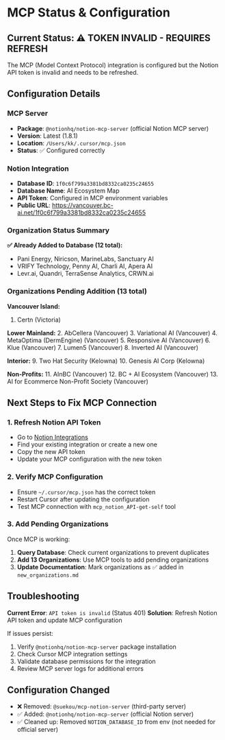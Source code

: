 # MCP Status & Configuration

## Current Status: ⚠️ TOKEN INVALID - REQUIRES REFRESH

The MCP (Model Context Protocol) integration is configured but the Notion API token is invalid and needs to be refreshed.

## Configuration Details

### MCP Server
- **Package**: `@notionhq/notion-mcp-server` (official Notion MCP server)
- **Version**: Latest (1.8.1)
- **Location**: `/Users/kk/.cursor/mcp.json`
- **Status**: ✅ Configured correctly

### Notion Integration
- **Database ID**: `1f0c6f799a3381bd8332ca0235c24655`
- **Database Name**: AI Ecosystem Map
- **API Token**: Configured in MCP environment variables
- **Public URL**: https://vancouver.bc-ai.net/1f0c6f799a3381bd8332ca0235c24655

### Organization Status Summary

**✅ Already Added to Database (12 total):**
- Pani Energy, Niricson, MarineLabs, Sanctuary AI
- VRIFY Technology, Penny AI, Charli AI, Apera AI  
- Levr.ai, Quandri, TerraSense Analytics, CRWN.ai

### Organizations Pending Addition (13 total)

**Vancouver Island:**
1. Certn (Victoria)

**Lower Mainland:**
2. AbCellera (Vancouver)
3. Variational AI (Vancouver)
4. MetaOptima (DermEngine) (Vancouver)
5. Responsive AI (Vancouver)
6. Klue (Vancouver)
7. Lumen5 (Vancouver)
8. Inverted AI (Vancouver)

**Interior:**
9. Two Hat Security (Kelowna)
10. Genesis AI Corp (Kelowna)

**Non-Profits:**
11. AInBC (Vancouver)
12. BC + AI Ecosystem (Vancouver)
13. AI for Ecommerce Non-Profit Society (Vancouver)

## Next Steps to Fix MCP Connection

### 1. Refresh Notion API Token
- Go to [Notion Integrations](https://www.notion.so/my-integrations)
- Find your existing integration or create a new one
- Copy the new API token
- Update your MCP configuration with the new token

### 2. Verify MCP Configuration
- Ensure `~/.cursor/mcp.json` has the correct token
- Restart Cursor after updating the configuration
- Test MCP connection with `mcp_notion_API-get-self` tool

### 3. Add Pending Organizations
Once MCP is working:
1. **Query Database**: Check current organizations to prevent duplicates
2. **Add 13 Organizations**: Use MCP tools to add pending organizations
3. **Update Documentation**: Mark organizations as ✅ added in `new_organizations.md`

## Troubleshooting

**Current Error**: `API token is invalid` (Status 401)
**Solution**: Refresh Notion API token and update MCP configuration

If issues persist:
1. Verify `@notionhq/notion-mcp-server` package installation
2. Check Cursor MCP integration settings
3. Validate database permissions for the integration
4. Review MCP server logs for additional errors

## Configuration Changed

- ❌ Removed: `@suekou/mcp-notion-server` (third-party server)
- ✅ Added: `@notionhq/notion-mcp-server` (official Notion server)
- ✅ Cleaned up: Removed `NOTION_DATABASE_ID` from env (not needed for official server)